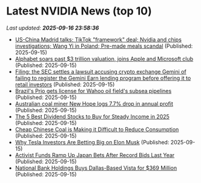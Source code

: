 # Latest NVIDIA News (top 10)
_Last updated: **2025-09-16 23:58:36**_

- [US-China Madrid talks; TikTok "framework" deal; Nvidia and chips investigations; Wang Yi in Poland; Pre-made meals scandal](https://sinocism.com/p/us-china-madrid-talks-tiktok-framework) (Published: 2025-09-15)
- [Alphabet soars past $3 trillion valuation, joins Apple and Microsoft club](https://www.thehindubusinessline.com/info-tech/alphabet-soars-past-3-trillion-valuation-joins-apple-and-microsoft-club/article70055258.ece) (Published: 2025-09-15)
- [Filing: the SEC settles a lawsuit accusing crypto exchange Gemini of failing to register the Gemini Earn lending program before offering it to retail investors](https://biztoc.com/x/5974c42ca7932f64) (Published: 2025-09-15)
- [Brazil's Prio gets license for Wahoo oil field's subsea pipelines](https://biztoc.com/x/91330f72a311854b) (Published: 2025-09-15)
- [Australian coal miner New Hope logs 7.7% drop in annual profit](https://biztoc.com/x/7e79b12960b39091) (Published: 2025-09-15)
- [The 5 Best Dividend Stocks to Buy for Steady Income in 2025](https://biztoc.com/x/cad4a3f855ebbe4a) (Published: 2025-09-15)
- [Cheap Chinese Coal is Making it Difficult to Reduce Consumption](https://finance.yahoo.com/news/cheap-chinese-coal-making-difficult-233708443.html) (Published: 2025-09-15)
- [Why Tesla Investors Are Betting Big on Elon Musk](https://biztoc.com/x/4c886ad8a16721b0) (Published: 2025-09-15)
- [Activist Funds Ramp Up Japan Bets After Record Bids Last Year](https://biztoc.com/x/17a58de1adb25bbd) (Published: 2025-09-15)
- [National Bank Holdings Buys Dallas-Based Vista for $369 Million](https://biztoc.com/x/1e7a5f1d4fafc971) (Published: 2025-09-15)
